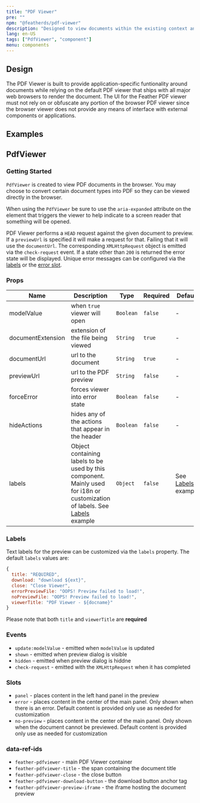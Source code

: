 ```yaml
---
title: "PDF Viewer"
pre: ""
npm: "@featherds/pdf-viewer"
description: "Designed to view documents within the existing context and provide access to controls."
lang: en-US
tags: ["PdfViewer", "component"]
menu: components
---
```


## Design

The PDF Viewer is built to provide application-specific funtionality around documents while relying on the default PDF viewer that ships with all major web browsers to render the document. The UI for the Feather PDF viewer must not rely on or obfuscate any portion of the browser PDF viewer since the browser viewer does not provide any means of interface with external components or applications.

## Examples

<PdfViewer-Examples />

## PdfViewer

### Getting Started

`PdfViewer` is created to view PDF documents in the browser. You may choose to convert certain document types into PDF so they can be viewed directly in the browser.

When using the `PdfViewer` be sure to use the `aria-expanded` attribute on the element that triggers the viewer to help indicate to a screen reader that something will be opened.

PDF Viewer performs a `HEAD` request against the given document to preview. If a `previewUrl` is specified it will make a request for that. Failing that it will use the `documentUrl`. The corresponding `XMLHttpRequest` object is emitted via the `check-request` event. If a state other than `200` is returned the error state will be displayed. Unique error messages can be configured via the [labels](#labels) or the [error slot](#slots).

### Props

| Name              | Description                                                                                                                           | Type      | Required | Default                       |
| ----------------- | ------------------------------------------------------------------------------------------------------------------------------------- | --------- | -------- | ----------------------------- |
| modelValue        | when `true` viewer will open                                                                                                          | `Boolean` | `false`  | -                             |
| documentExtension | extension of the file being viewed                                                                                                    | `String`  | `true`   | -                             |
| documentUrl       | url to the document                                                                                                                   | `String`  | `true`   | -                             |
| previewUrl        | url to the PDF preview                                                                                                                | `String`  | `false`  | -                             |
| forceError        | forces viewer into error state                                                                                                        | `Boolean` | `false`  | -                             |
| hideActions       | hides any of the actions that appear in the header                                                                                    | `Boolean` | `false`  | -                             |
| labels            | Object containing labels to be used by this component. Mainly used for i18n or customization of labels. See [Labels](#labels) example | `Object`  | `false`  | See [Labels](#labels) example |

### Labels

Text labels for the preview can be customized via the `labels` property. The default `labels` values are:

```js
{
  title: "REQUIRED",
  download: "download ${ext}",
  close: "Close Viewer",
  errorPreviewFile: "OOPS! Preview failed to load!",
  noPreviewFile: "OOPS! Preview failed to load!",
  viewerTitle: "PDF Viewer - ${docname}"
}
```

Please note that both `title` and `viewerTitle` are **required**

### Events

- `update:modelValue` - emitted when `modelValue` is updated
- `shown` - emitted when preview dialog is visible
- `hidden` - emitted when preview dialog is hiddne
- `check-request` - emitted with the `XMLHttpRequest` when it has completed

### Slots

- `panel` - places content in the left hand panel in the preview
- `error` - places content in the center of the main panel. Only shown when there is an error. Default content is provided only use as needed for customization
- `no-preview` - places content in the center of the main panel. Only shown when the document cannot be previewed. Default content is provided only use as needed for customization

### data-ref-ids

- `feather-pdfviewer` - main PDF Viewer container
- `feather-pdfviewer-title` - the span containing the document title
- `feather-pdfviewer-close` - the close button
- `feather-pdfviewer-download-button` - the download button anchor tag
- `feather-pdfviewer-preview-iframe` - the iframe hosting the document preview
